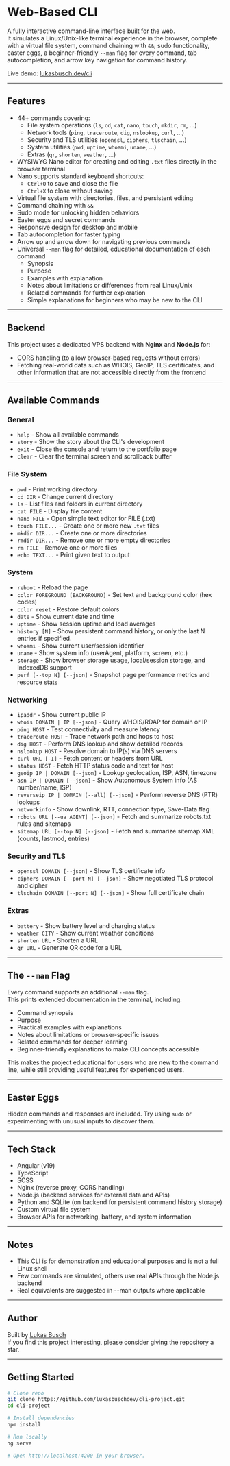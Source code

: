 # Web-Based CLI

A fully interactive command-line interface built for the web.  
It simulates a Linux/Unix-like terminal experience in the browser, complete with a virtual file system, command chaining with `&&`, sudo functionality, easter eggs, a beginner-friendly `--man` flag for every command, tab autocompletion, and arrow key navigation for command history.

Live demo: [lukasbusch.dev/cli](https://lukasbusch.dev/cli)

---

## Features

* 44+ commands covering:
  * File system operations (`ls`, `cd`, `cat`, `nano`, `touch`, `mkdir`, `rm`, ...)
  * Network tools (`ping`, `traceroute`, `dig`, `nslookup`, `curl`, ...)
  * Security and TLS utilities (`openssl`, `ciphers`, `tlschain`, ...)
  * System utilities (`pwd`, `uptime`, `whoami`, `uname`, ...)
  * Extras (`qr`, `shorten`, `weather`, ...)
* WYSIWYG Nano editor for creating and editing `.txt` files directly in the browser terminal
* Nano supports standard keyboard shortcuts:
  * `Ctrl+O` to save and close the file
  * `Ctrl+X` to close without saving
* Virtual file system with directories, files, and persistent editing
* Command chaining with `&&`
* Sudo mode for unlocking hidden behaviors
* Easter eggs and secret commands
* Responsive design for desktop and mobile
* Tab autocompletion for faster typing
* Arrow up and arrow down for navigating previous commands
* Universal `--man` flag for detailed, educational documentation of each command  
  * Synopsis  
  * Purpose  
  * Examples with explanation  
  * Notes about limitations or differences from real Linux/Unix  
  * Related commands for further exploration  
  * Simple explanations for beginners who may be new to the CLI  

---

## Backend

This project uses a dedicated VPS backend with **Nginx** and **Node.js** for:  
* CORS handling (to allow browser-based requests without errors)  
* Fetching real-world data such as WHOIS, GeoIP, TLS certificates, and other information that are not accessible directly from the frontend  

---

## Available Commands

### General
* `help` - Show all available commands  
* `story` - Show the story about the CLI's development  
* `exit` - Close the console and return to the portfolio page  
* `clear` - Clear the terminal screen and scrollback buffer  

### File System
* `pwd` - Print working directory  
* `cd DIR` - Change current directory  
* `ls` - List files and folders in current directory  
* `cat FILE` - Display file content  
* `nano FILE` - Open simple text editor for FILE (.txt)  
* `touch FILE...` - Create one or more new `.txt` files  
* `mkdir DIR...` - Create one or more directories  
* `rmdir DIR...` - Remove one or more empty directories  
* `rm FILE` - Remove one or more files  
* `echo TEXT...` - Print given text to output  

### System
* `reboot` - Reload the page  
* `color FOREGROUND [BACKGROUND]` - Set text and background color (hex codes)  
* `color reset` - Restore default colors  
* `date` - Show current date and time  
* `uptime` - Show session uptime and load averages  
* `history [N]` – Show persistent command history, or only the last N entries if specified.
* `whoami` - Show current user/session identifier  
* `uname` - Show system info (userAgent, platform, screen, etc.)  
* `storage` - Show browser storage usage, local/session storage, and IndexedDB support  
* `perf [--top N] [--json]` - Snapshot page performance metrics and resource stats  

### Networking
* `ipaddr` - Show current public IP  
* `whois DOMAIN | IP [--json]` - Query WHOIS/RDAP for domain or IP  
* `ping HOST` - Test connectivity and measure latency  
* `traceroute HOST` - Trace network path and hops to host  
* `dig HOST` - Perform DNS lookup and show detailed records  
* `nslookup HOST` - Resolve domain to IP(s) via DNS servers  
* `curl URL [-I]` - Fetch content or headers from URL  
* `status HOST` - Fetch HTTP status code and text for host  
* `geoip IP | DOMAIN [--json]` - Lookup geolocation, ISP, ASN, timezone  
* `asn IP | DOMAIN [--json]` - Show Autonomous System info (AS number/name, ISP)  
* `reverseip IP | DOMAIN [--all] [--json]` - Perform reverse DNS (PTR) lookups  
* `networkinfo` - Show downlink, RTT, connection type, Save-Data flag  
* `robots URL [--ua AGENT] [--json]` - Fetch and summarize robots.txt rules and sitemaps  
* `sitemap URL [--top N] [--json]` - Fetch and summarize sitemap XML (counts, lastmod, entries)  

### Security and TLS
* `openssl DOMAIN [--json]` - Show TLS certificate info  
* `ciphers DOMAIN [--port N] [--json]` - Show negotiated TLS protocol and cipher  
* `tlschain DOMAIN [--port N] [--json]` - Show full certificate chain  

### Extras
* `battery` - Show battery level and charging status  
* `weather CITY` - Show current weather conditions  
* `shorten URL` - Shorten a URL  
* `qr URL` - Generate QR code for a URL    

---

## The `--man` Flag

Every command supports an additional `--man` flag.  
This prints extended documentation in the terminal, including:  
* Command synopsis  
* Purpose  
* Practical examples with explanations  
* Notes about limitations or browser-specific issues  
* Related commands for deeper learning  
* Beginner-friendly explanations to make CLI concepts accessible  

This makes the project educational for users who are new to the command line, while still providing useful features for experienced users.

---

## Easter Eggs

Hidden commands and responses are included. Try using `sudo` or experimenting with unusual inputs to discover them.

---

## Tech Stack

* Angular (v19)  
* TypeScript  
* SCSS  
* Nginx (reverse proxy, CORS handling)  
* Node.js (backend services for external data and APIs)  
* Python and SQLite (on backend for persistent command history storage)
* Custom virtual file system  
* Browser APIs for networking, battery, and system information  

---

## Notes

* This CLI is for demonstration and educational purposes and is not a full Linux shell
* Few commands are simulated, others use real APIs through the Node.js backend
* Real equivalents are suggested in --man outputs where applicable

---

## Author

Built by [Lukas Busch](https://lukasbusch.dev/main)  
If you find this project interesting, please consider giving the repository a star.

---

## Getting Started

```bash
# Clone repo
git clone https://github.com/lukasbuschdev/cli-project.git
cd cli-project

# Install dependencies
npm install

# Run locally
ng serve

# Open http://localhost:4200 in your browser.
```